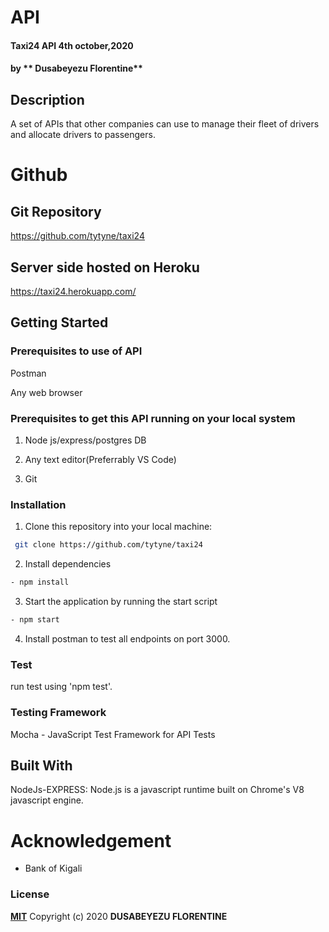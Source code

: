 # API
#### Taxi24 API  4th october,2020
#### by ** Dusabeyezu Florentine**

## Description
A set of APIs that other companies can use to manage their fleet of drivers and
allocate drivers to passengers.

# Github
## Git Repository
https://github.com/tytyne/taxi24

## Server side hosted on Heroku

https://taxi24.herokuapp.com/

## Getting Started

### Prerequisites to use of API
Postman

Any web browser

### Prerequisites to get this API running on your local system

1. Node js/express/postgres DB

2. Any text editor(Preferrably VS Code)

3. Git

### Installation

1. Clone this repository into your local machine:
```bash
 git clone https://github.com/tytyne/taxi24
```
2. Install dependencies
```bash
- npm install
```
3. Start the application by running the start script
```bash
- npm start
```
4. Install postman to test all endpoints on port 3000.

### Test

run test using 'npm test'.

### Testing Framework
Mocha - JavaScript Test Framework for API Tests


## Built With
NodeJs-EXPRESS: Node.js is a javascript runtime built on Chrome's V8 javascript engine.

# Acknowledgement
<ul>
 <li> Bank of Kigali</li>
</ul>


### License
**[MIT](http://choosealisence.com/licenses/mit/)**
Copyright (c) 2020 **DUSABEYEZU FLORENTINE**